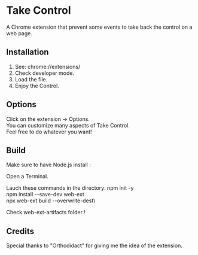 # Take Control

A Chrome extension that prevent some events to take back the control on a web page.

## Installation

1. See: chrome://extensions/
2. Check developer mode.
3. Load the file.
4. Enjoy the Control.

## Options

Click on the extension -> Options.\
You can customize many aspects of Take Control.\
Feel free to do whatever you want!

## Build

Make sure to have Node.js install :

Open a Terminal.

Lauch these commands in the directory: 
npm init -y\
npm install --save-dev web-ext\
npx web-ext build --overwrite-dest\

Check web-ext-artifacts folder !

## Credits
Special thanks to "Orthodidact" for giving me the idea of the extension.

